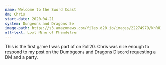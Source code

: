 ```yaml
---
name: Welcome to the Sword Coast
dm: Chris
start-date: 2020-04-21
system: Dungeons and Dragons 5e
image-path: https://s3.amazonaws.com/files.d20.io/images/22274979/khRU1UQSAp3Zad6bRb_eSw/med.png?1471985885724
alt-text: Lost Mine of Phandelver
---
```


This is the first game I was part of on Roll20. Chris was nice enough to respond to my post on the Dumbgeons and Dragons Discord requesting a DM and a party.
